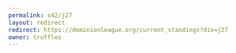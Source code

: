 ```yaml
---
permalink: s42/j27
layout: redirect
redirect: https://dominionleague.org/current_standings?div=j27
owner: truffles
---
```

